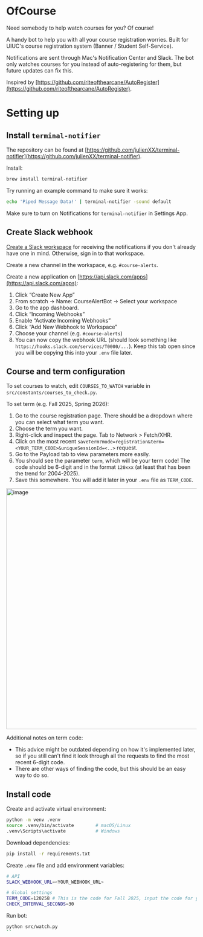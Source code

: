 # OfCourse

Need somebody to help watch courses for you? Of course!

A handy bot to help you with all your course registration worries. Built for UIUC's course registration system (Banner / Student Self-Service).

Notifications are sent through Mac's Notification Center and Slack. The bot only watches courses for you instead of auto-registering for them, but future updates can fix this.

Inspired by [https://github.com/riteofthearcane/AutoRegister](https://github.com/riteofthearcane/AutoRegister).

# Setting up

## Install `terminal-notifier`

The repository can be found at [https://github.com/julienXX/terminal-notifier](https://github.com/julienXX/terminal-notifier).

Install:

```bash
brew install terminal-notifier
```

Try running an example command to make sure it works:

```bash
echo 'Piped Message Data!' | terminal-notifier -sound default
```

Make sure to turn on Notifications for `terminal-notifier` in Settings App.

## Create Slack webhook

[Create a Slack workspace](https://slack.com/create) for receiving the notifications if you don't already have one in mind. Otherwise, sign in to that workspace.

Create a new channel in the workspace, e.g. `#course-alerts`.

Create a new application on [https://api.slack.com/apps](https://api.slack.com/apps):

1. Click “Create New App”
2. From scratch → Name: CourseAlertBot → Select your workspace
3. Go to the app dashboard.
4. Click “Incoming Webhooks”
5. Enable “Activate Incoming Webhooks”
6. Click “Add New Webhook to Workspace”
7. Choose your channel (e.g. `#course-alerts`)
8. You can now copy the webhook URL (should look something like `https://hooks.slack.com/services/T0000/...`). Keep this tab open since you will be copying this into your `.env` file later.

## Course and term configuration

To set courses to watch, edit `COURSES_TO_WATCH` variable in `src/constants/courses_to_check.py`.

To set term (e.g. Fall 2025, Spring 2026):

1. Go to the course registration page. There should be a dropdown where you can select what term you want.
2. Choose the term you want.
3. Right-click and inspect the page. Tab to Network > Fetch/XHR.
4. Click on the most recent `saveTerm?mode=registration&term=<YOUR_TERM_CODE>&uniqueSessionId=<..>` request.
5. Go to the Payload tab to view parameters more easily.
6. You should see the parameter `term`, which will be your term code! The code should be 6-digit and in the format `120xxx` (at least that has been the trend for 2004-2025).
7. Save this somewhere. You will add it later in your `.env` file as `TERM_CODE`.

<img width="3450" height="638" alt="image" src="https://github.com/user-attachments/assets/0dc16cd8-4a7f-443a-9a0a-e676ebc3fa1d" />

Additional notes on term code:
- This advice might be outdated depending on how it's implemented later, so if you still can't find it look through all the requests to find the most recent 6-digit code.
- There are other ways of finding the code, but this should be an easy way to do so.

## Install code

Create and activate virtual environment:

```bash
python -m venv .venv
source .venv/bin/activate        # macOS/Linux
.venv\Scripts\activate           # Windows
```

Download dependencies:

```bash
pip install -r requirements.txt
```

Create `.env` file and add environment variables:

```bash
# API
SLACK_WEBHOOK_URL=<YOUR_WEBHOOK_URL>

# Global settings
TERM_CODE=120258 # This is the code for Fall 2025, input the code for your desired term
CHECK_INTERVAL_SECONDS=30
```

Run bot:

```bash
python src/watch.py
``
